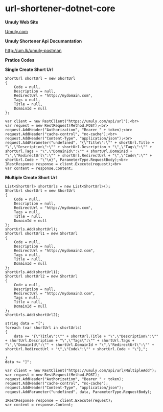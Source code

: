 # url-shortener-dotnet-core


<b>Umuly Web Site</b><br>

<a href="https://umuly.com" target="_blank">Umuly.com</a><br>

<b>Umuly Shortener Api Documantation</b><br>

<a href="http://um.lk/umuly-postman" target="_blank">http://um.lk/umuly-postman</a><br>

<b>Pratice Codes</b><br>

<b>Single Create Short Url</b>

    ShortUrl shortUrl = new ShortUrl
    {
        Code = null,
        Description = null,
        RedirectUrl = "http://mydomain.com",
        Tags = null,
        Title = null,
        DomainId = null
    };
    
    var client = new RestClient("https://umuly.com/api/url");<br>
    var request = new RestRequest(Method.POST);<br>
    request.AddHeader("Authorization", "Bearer " + token);<br>
    request.AddHeader("cache-control", "no-cache");<br>
    request.AddHeader("Content-Type", "application/json");<br>
    request.AddParameter("undefined", "{\"Title\":\"" + shortUrl.Title + "\",\"Description\":\"" + shortUrl.Description + "\",\"Tags\":\"" + shortUrl.Tags + "\",\"DomainId\":\"" + shortUrl.DomainId + "\",\"RedirectUrl\":\"" + shortUrl.RedirectUrl + "\",\"Code\":\"" + shortUrl.Code + "\"\n}", ParameterType.RequestBody);<br>
    IRestResponse response = client.Execute(request);<br>
    var content = response.Content; 

<b>Multiple Create Short Url</b>

    List<ShortUrl> shortUrls = new List<ShortUrl>();
    ShortUrl shortUrl = new ShortUrl
    {
        Code = null,
        Description = null,
        RedirectUrl = "http://mydomain.com",
        Tags = null,
        Title = null,
        DomainId = null
    };
    shortUrls.Add(shortUrl);
    ShortUrl shortUrl1 = new ShortUrl
    {
        Code = null,
        Description = null,
        RedirectUrl = "http://mydomain2.com",
        Tags = null,
        Title = null,
        DomainId = null
    };
    shortUrls.Add(shortUrl1);
    ShortUrl shortUrl2 = new ShortUrl
    {
        Code = null,
        Description = null,
        RedirectUrl = "http://mydomain3.com",
        Tags = null,
        Title = null,
        DomainId = null
    };
    shortUrls.Add(shortUrl2);
    
    string data = "[";
    foreach (var shortUrl in shortUrls)
    {
        data += "{\"Title\":\"" + shortUrl.Title + "\",\"Description\":\"" + shortUrl.Description + "\",\"Tags\":\"" + shortUrl.Tags + "\",\"DomainId\":\"" + shortUrl.DomainId + "\",\"RedirectUrl\":\"" + shortUrl.RedirectUrl + "\",\"Code\":\"" + shortUrl.Code + "\"},";

    }
    data += "]";

    var client = new RestClient("https://umuly.com/api/url/MultipleAdd");
    var request = new RestRequest(Method.POST);
    request.AddHeader("Authorization", "Bearer " + token);
    request.AddHeader("cache-control", "no-cache");
    request.AddHeader("Content-Type", "application/json");
    request.AddParameter("undefined", data, ParameterType.RequestBody);

    IRestResponse response = client.Execute(request);
    var content = response.Content; 
    
